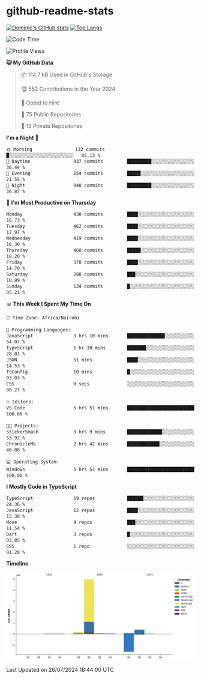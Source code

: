 # github-readme-stats
[![Dominic's GitHub stats](https://github-readme-stats.vercel.app/api?username=Domengo&show_icons=true)](https://github.com/anuraghazra/github-readme-stats)
[![Top Langs](https://github-readme-stats.vercel.app/api/top-langs/?username=Domengo&show_icons=true)](https://github.com/Domengo/github-readme-stats)

<!--START_SECTION:waka-->
![Code Time](http://img.shields.io/badge/Code%20Time-779%20hrs%2036%20mins-blue)

![Profile Views](http://img.shields.io/badge/Profile%20Views-0-blue)

**🐱 My GitHub Data** 

> 📦 114.7 kB Used in GitHub's Storage 
 > 
> 🏆 552 Contributions in the Year 2024
 > 
> 💼 Opted to Hire
 > 
> 📜 75 Public Repositories 
 > 
> 🔑 13 Private Repositories 
 > 
**I'm a Night 🦉** 

```text
🌞 Morning                132 commits         █░░░░░░░░░░░░░░░░░░░░░░░░   05.13 % 
🌆 Daytime                937 commits         █████████░░░░░░░░░░░░░░░░   36.44 % 
🌃 Evening                554 commits         █████░░░░░░░░░░░░░░░░░░░░   21.55 % 
🌙 Night                  948 commits         █████████░░░░░░░░░░░░░░░░   36.87 % 
```
📅 **I'm Most Productive on Thursday** 

```text
Monday                   430 commits         ████░░░░░░░░░░░░░░░░░░░░░   16.73 % 
Tuesday                  462 commits         ████░░░░░░░░░░░░░░░░░░░░░   17.97 % 
Wednesday                419 commits         ████░░░░░░░░░░░░░░░░░░░░░   16.30 % 
Thursday                 468 commits         █████░░░░░░░░░░░░░░░░░░░░   18.20 % 
Friday                   378 commits         ████░░░░░░░░░░░░░░░░░░░░░   14.70 % 
Saturday                 280 commits         ███░░░░░░░░░░░░░░░░░░░░░░   10.89 % 
Sunday                   134 commits         █░░░░░░░░░░░░░░░░░░░░░░░░   05.21 % 
```


📊 **This Week I Spent My Time On** 

```text
🕑︎ Time Zone: Africa/Nairobi

💬 Programming Languages: 
JavaScript               3 hrs 10 mins       ██████████████░░░░░░░░░░░   54.07 % 
TypeScript               1 hr 38 mins        ███████░░░░░░░░░░░░░░░░░░   28.01 % 
JSON                     51 mins             ████░░░░░░░░░░░░░░░░░░░░░   14.53 % 
TSConfig                 10 mins             █░░░░░░░░░░░░░░░░░░░░░░░░   03.03 % 
CSS                      0 secs              ░░░░░░░░░░░░░░░░░░░░░░░░░   00.27 % 

🔥 Editors: 
VS Code                  5 hrs 51 mins       █████████████████████████   100.00 % 

🐱‍💻 Projects: 
StickerSmash             3 hrs 9 mins        █████████████░░░░░░░░░░░░   53.92 % 
ChronicleMe              2 hrs 42 mins       ████████████░░░░░░░░░░░░░   46.08 % 

💻 Operating System: 
Windows                  5 hrs 51 mins       █████████████████████████   100.00 % 
```

**I Mostly Code in TypeScript** 

```text
TypeScript               19 repos            ██████░░░░░░░░░░░░░░░░░░░   24.36 % 
JavaScript               12 repos            ████░░░░░░░░░░░░░░░░░░░░░   15.38 % 
Move                     9 repos             ███░░░░░░░░░░░░░░░░░░░░░░   11.54 % 
Dart                     3 repos             █░░░░░░░░░░░░░░░░░░░░░░░░   03.85 % 
CSS                      1 repo              ░░░░░░░░░░░░░░░░░░░░░░░░░   01.28 % 
```



**Timeline**

![Lines of Code chart](https://raw.githubusercontent.com/Domengo/Domengo/main/assets/bar_graph.png)


 Last Updated on 26/07/2024 18:44:00 UTC
<!--END_SECTION:waka-->



